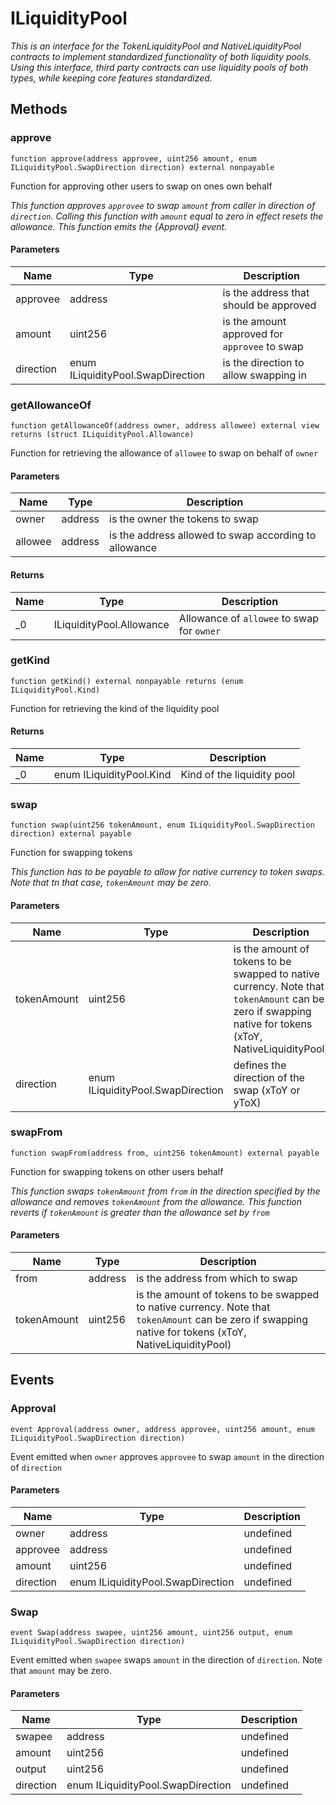 # ILiquidityPool







*This is an interface for the TokenLiquidityPool and NativeLiquidityPool contracts to implement standardized functionality of both liquidity pools. Using this interface, third party contracts can use liquidity pools of both types, while keeping core features standardized.*

## Methods

### approve

```solidity
function approve(address approvee, uint256 amount, enum ILiquidityPool.SwapDirection direction) external nonpayable
```

Function for approving other users to swap on ones own behalf

*This function approves `approvee` to swap `amount` from caller in direction of `direction`. Calling this function with `amount` equal to zero in effect resets the allowance. This function emits the {Approval} event.*

#### Parameters

| Name | Type | Description |
|---|---|---|
| approvee | address | is the address that should be approved |
| amount | uint256 | is the amount approved for `approvee` to swap |
| direction | enum ILiquidityPool.SwapDirection | is the direction to allow swapping in |

### getAllowanceOf

```solidity
function getAllowanceOf(address owner, address allowee) external view returns (struct ILiquidityPool.Allowance)
```

Function for retrieving the allowance of `allowee` to swap on behalf of `owner`



#### Parameters

| Name | Type | Description |
|---|---|---|
| owner | address | is the owner the tokens to swap |
| allowee | address | is the address allowed to swap according to allowance |

#### Returns

| Name | Type | Description |
|---|---|---|
| _0 | ILiquidityPool.Allowance | Allowance of `allowee` to swap for `owner` |

### getKind

```solidity
function getKind() external nonpayable returns (enum ILiquidityPool.Kind)
```

Function for retrieving the kind of the liquidity pool




#### Returns

| Name | Type | Description |
|---|---|---|
| _0 | enum ILiquidityPool.Kind | Kind of the liquidity pool |

### swap

```solidity
function swap(uint256 tokenAmount, enum ILiquidityPool.SwapDirection direction) external payable
```

Function for swapping tokens

*This function has to be payable to allow for native currency to token swaps. Note that tn that case, `tokenAmount` may be zero.*

#### Parameters

| Name | Type | Description |
|---|---|---|
| tokenAmount | uint256 | is the amount of tokens to be swapped to native currency. Note that `tokenAmount` can be zero if swapping native for tokens (xToY, NativeLiquidityPool) |
| direction | enum ILiquidityPool.SwapDirection | defines the direction of the swap (xToY or yToX) |

### swapFrom

```solidity
function swapFrom(address from, uint256 tokenAmount) external payable
```

Function for swapping tokens on other users behalf

*This function swaps `tokenAmount` from `from` in the direction specified by the allowance and removes `tokenAmount` from the allowance. This function reverts if `tokenAmount` is greater than the allowance set by `from`*

#### Parameters

| Name | Type | Description |
|---|---|---|
| from | address | is the address from which to swap |
| tokenAmount | uint256 | is the amount of tokens to be swapped to native currency. Note that `tokenAmount` can be zero if swapping native for tokens (xToY, NativeLiquidityPool) |



## Events

### Approval

```solidity
event Approval(address owner, address approvee, uint256 amount, enum ILiquidityPool.SwapDirection direction)
```

Event emitted when `owner` approves `approvee` to swap `amount` in the direction of `direction`



#### Parameters

| Name | Type | Description |
|---|---|---|
| owner  | address | undefined |
| approvee  | address | undefined |
| amount  | uint256 | undefined |
| direction  | enum ILiquidityPool.SwapDirection | undefined |

### Swap

```solidity
event Swap(address swapee, uint256 amount, uint256 output, enum ILiquidityPool.SwapDirection direction)
```

Event emitted when `swapee` swaps `amount` in the direction of `direction`. Note that `amount` may be zero.



#### Parameters

| Name | Type | Description |
|---|---|---|
| swapee  | address | undefined |
| amount  | uint256 | undefined |
| output  | uint256 | undefined |
| direction  | enum ILiquidityPool.SwapDirection | undefined |



